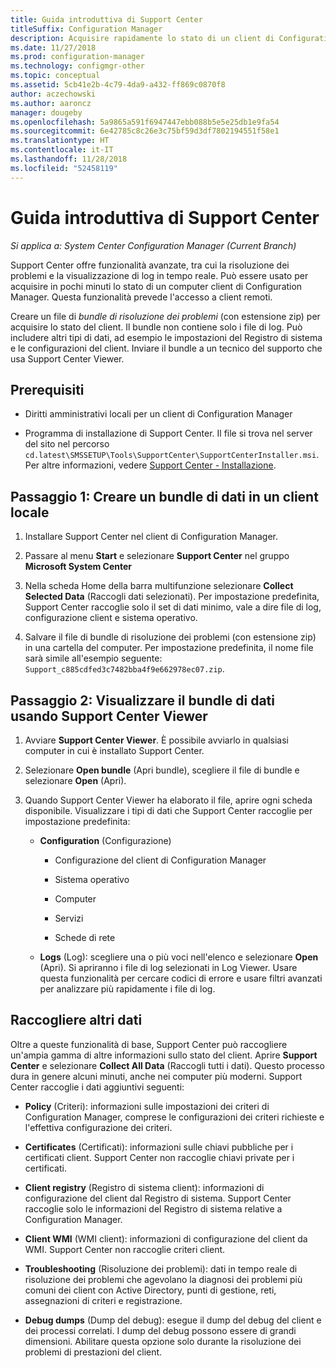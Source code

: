 ```yaml
---
title: Guida introduttiva di Support Center
titleSuffix: Configuration Manager
description: Acquisire rapidamente lo stato di un client di Configuration Manager per la risoluzione dei problemi.
ms.date: 11/27/2018
ms.prod: configuration-manager
ms.technology: configmgr-other
ms.topic: conceptual
ms.assetid: 5cb41e2b-4c79-4da9-a432-ff869c0870f8
author: aczechowski
ms.author: aaroncz
manager: dougeby
ms.openlocfilehash: 5a9865a591f6947447ebb088b5e5e25db1e9fa54
ms.sourcegitcommit: 6e42785c8c26e3c75bf59d3df7802194551f58e1
ms.translationtype: HT
ms.contentlocale: it-IT
ms.lasthandoff: 11/28/2018
ms.locfileid: "52458119"
---
```

# <a name="support-center-quickstart-guide"></a>Guida introduttiva di Support Center

*Si applica a: System Center Configuration Manager (Current Branch)*

Support Center offre funzionalità avanzate, tra cui la risoluzione dei problemi e la visualizzazione di log in tempo reale. Può essere usato per acquisire in pochi minuti lo stato di un computer client di Configuration Manager. Questa funzionalità prevede l'accesso a client remoti.

Creare un file di *bundle di risoluzione dei problemi* (con estensione zip) per acquisire lo stato del client. Il bundle non contiene solo i file di log. Può includere altri tipi di dati, ad esempio le impostazioni del Registro di sistema e le configurazioni del client. Inviare il bundle a un tecnico del supporto che usa Support Center Viewer.



## <a name="prerequisites"></a>Prerequisiti

- Diritti amministrativi locali per un client di Configuration Manager  

- Programma di installazione di Support Center. Il file si trova nel server del sito nel percorso `cd.latest\SMSSETUP\Tools\SupportCenter\SupportCenterInstaller.msi`. Per altre informazioni, vedere [Support Center - Installazione](/sccm/core/support/support-center#install).  



## <a name="step-1-create-a-data-bundle-on-a-local-client"></a>Passaggio 1: Creare un bundle di dati in un client locale

1.  Installare Support Center nel client di Configuration Manager.  

2.  Passare al menu **Start** e selezionare **Support Center** nel gruppo **Microsoft System Center**  

3.  Nella scheda Home della barra multifunzione selezionare **Collect Selected Data** (Raccogli dati selezionati). Per impostazione predefinita, Support Center raccoglie solo il set di dati minimo, vale a dire file di log, configurazione client e sistema operativo.  

4.  Salvare il file di bundle di risoluzione dei problemi (con estensione zip) in una cartella del computer. Per impostazione predefinita, il nome file sarà simile all'esempio seguente: `Support_c885cdfed3c7482bba4f9e662978ec07.zip`.  



## <a name="step-2-view-the-data-bundle-using-support-center-viewer"></a>Passaggio 2: Visualizzare il bundle di dati usando Support Center Viewer

1.  Avviare **Support Center Viewer**. È possibile avviarlo in qualsiasi computer in cui è installato Support Center.  

2.  Selezionare **Open bundle** (Apri bundle), scegliere il file di bundle e selezionare **Open** (Apri).  

3.  Quando Support Center Viewer ha elaborato il file, aprire ogni scheda disponibile. Visualizzare i tipi di dati che Support Center raccoglie per impostazione predefinita:  

    - **Configuration** (Configurazione)  

        - Configurazione del client di Configuration Manager  

        - Sistema operativo  

        - Computer  

        - Servizi  

        - Schede di rete  

    - **Logs** (Log): scegliere una o più voci nell'elenco e selezionare **Open** (Apri). Si apriranno i file di log selezionati in Log Viewer. Usare questa funzionalità per cercare codici di errore e usare filtri avanzati per analizzare più rapidamente i file di log.  



## <a name="collect-more-data"></a>Raccogliere altri dati

Oltre a queste funzionalità di base, Support Center può raccogliere un'ampia gamma di altre informazioni sullo stato del client. Aprire **Support Center** e selezionare **Collect All Data** (Raccogli tutti i dati). Questo processo dura in genere alcuni minuti, anche nei computer più moderni. Support Center raccoglie i dati aggiuntivi seguenti:

  - **Policy** (Criteri): informazioni sulle impostazioni dei criteri di Configuration Manager, comprese le configurazioni dei criteri richieste e l'effettiva configurazione dei criteri.  

  - **Certificates** (Certificati): informazioni sulle chiavi pubbliche per i certificati client. Support Center non raccoglie chiavi private per i certificati.  

  - **Client registry** (Registro di sistema client): informazioni di configurazione del client dal Registro di sistema. Support Center raccoglie solo le informazioni del Registro di sistema relative a Configuration Manager.  

  - **Client WMI** (WMI client): informazioni di configurazione del client da WMI. Support Center non raccoglie criteri client.  

  - **Troubleshooting** (Risoluzione dei problemi): dati in tempo reale di risoluzione dei problemi che agevolano la diagnosi dei problemi più comuni dei client con Active Directory, punti di gestione, reti, assegnazioni di criteri e registrazione.  

  - **Debug dumps** (Dump del debug): esegue il dump del debug del client e dei processi correlati. I dump del debug possono essere di grandi dimensioni. Abilitare questa opzione solo durante la risoluzione dei problemi di prestazioni del client.  

